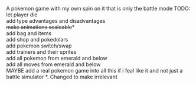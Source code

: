 A pokemon game with my own spin on it that is only the battle mode
TODO:\
let player die \
add type advantages and disadvantages\
~~make animations scaleable~~*\
add bag and items\
add shop and pokedolars\
add pokemon switch/swap\
add trainers and their sprites\
add all pokemon from emerald and below\
add all moves from emerald and below\
MAYBE add a real pokemon game into all this if i feal like it and not just a battle simulator
*. Changed to make irrelevant
